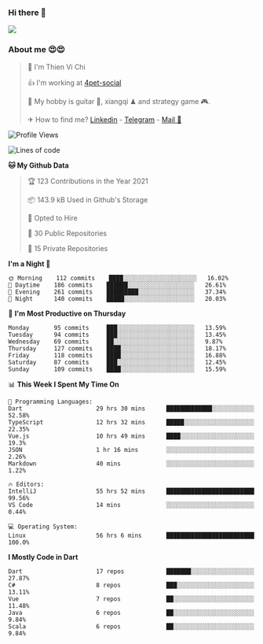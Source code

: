 ### Hi there 👋
![](https://media1.tenor.com/images/9aa4aee77151757a310fcdb4b8fd2a0a/tenor.gif?itemid=12671405)

### About me 😍😍

> 🙎 I'm Thien Vi Chi
> 
> 👍 I'm working at [4pet-social](https://github.com/4pet-social)
>
> 🥞 My hobby is guitar 🎸, xiangqi ♟ and strategy game 🎮.
> 
> ✈ How to find me? [Linkedin](https://www.linkedin.com/in/tvc12/) - [Telegram](https://t.me/yeutham212) - [Mail 📧](mailto:meomeocf98@gmail.com)
> 

<!--START_SECTION:waka-->
![Profile Views](http://img.shields.io/badge/Profile%20Views-4-blue)

![Lines of code](https://img.shields.io/badge/From%20Hello%20World%20I%27ve%20Written-729588%20lines%20of%20code-blue)

**🐱 My Github Data** 

> 🏆 123 Contributions in the Year 2021
 > 
> 📦 143.9 kB Used in Github's Storage 
 > 
> 💼 Opted to Hire
 > 
> 📜 30 Public Repositories 
 > 
> 🔑 15 Private Repositories  
 > 
**I'm a Night 🦉** 

```text
🌞 Morning    112 commits    ████░░░░░░░░░░░░░░░░░░░░░   16.02% 
🌆 Daytime    186 commits    ██████░░░░░░░░░░░░░░░░░░░   26.61% 
🌃 Evening    261 commits    █████████░░░░░░░░░░░░░░░░   37.34% 
🌙 Night      140 commits    █████░░░░░░░░░░░░░░░░░░░░   20.03%

```
📅 **I'm Most Productive on Thursday** 

```text
Monday       95 commits     ███░░░░░░░░░░░░░░░░░░░░░░   13.59% 
Tuesday      94 commits     ███░░░░░░░░░░░░░░░░░░░░░░   13.45% 
Wednesday    69 commits     ██░░░░░░░░░░░░░░░░░░░░░░░   9.87% 
Thursday     127 commits    ████░░░░░░░░░░░░░░░░░░░░░   18.17% 
Friday       118 commits    ████░░░░░░░░░░░░░░░░░░░░░   16.88% 
Saturday     87 commits     ███░░░░░░░░░░░░░░░░░░░░░░   12.45% 
Sunday       109 commits    ████░░░░░░░░░░░░░░░░░░░░░   15.59%

```


📊 **This Week I Spent My Time On** 

```text
💬 Programming Languages: 
Dart                     29 hrs 30 mins      █████████████░░░░░░░░░░░░   52.58% 
TypeScript               12 hrs 32 mins      █████░░░░░░░░░░░░░░░░░░░░   22.35% 
Vue.js                   10 hrs 49 mins      ████░░░░░░░░░░░░░░░░░░░░░   19.3% 
JSON                     1 hr 16 mins        ░░░░░░░░░░░░░░░░░░░░░░░░░   2.26% 
Markdown                 40 mins             ░░░░░░░░░░░░░░░░░░░░░░░░░   1.22%

🔥 Editors: 
IntelliJ                 55 hrs 52 mins      █████████████████████████   99.56% 
VS Code                  14 mins             ░░░░░░░░░░░░░░░░░░░░░░░░░   0.44%

💻 Operating System: 
Linux                    56 hrs 6 mins       █████████████████████████   100.0%

```

**I Mostly Code in Dart** 

```text
Dart                     17 repos            ███████░░░░░░░░░░░░░░░░░░   27.87% 
C#                       8 repos             ███░░░░░░░░░░░░░░░░░░░░░░   13.11% 
Vue                      7 repos             ██░░░░░░░░░░░░░░░░░░░░░░░   11.48% 
Java                     6 repos             ██░░░░░░░░░░░░░░░░░░░░░░░   9.84% 
Scala                    6 repos             ██░░░░░░░░░░░░░░░░░░░░░░░   9.84%

```



<!--END_SECTION:waka-->